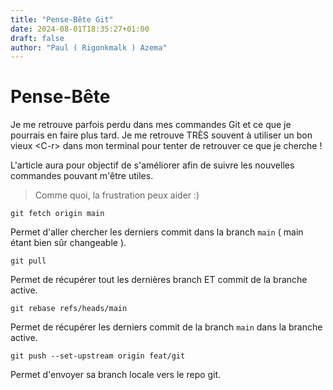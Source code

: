 ```yaml
---
title: "Pense-Bête Git"
date: 2024-08-01T18:35:27+01:00
draft: false
author: "Paul ( Rigonkmalk ) Azema"
---
```


# Pense-Bête

Je me retrouve parfois perdu dans mes commandes Git et ce que je pourrais en faire plus tard. Je me retrouve TRÈS souvent à utiliser un bon vieux \<C-r\> dans mon terminal pour tenter de retrouver ce que je cherche !

L'article aura pour objectif de s'améliorer afin de suivre les nouvelles commandes pouvant m'être utiles.

> Comme quoi, la frustration peux aider :)

```shell
git fetch origin main
```

Permet d'aller chercher les derniers commit dans la branch `main` ( main étant bien sûr changeable ).

```shell
git pull
```

Permet de récupérer tout les dernières branch ET commit de la branche active.

```shell
git rebase refs/heads/main
```

Permet de récupérer les derniers commit de la branch `main` dans la branche active.

```shell
git push --set-upstream origin feat/git
```
Permet d'envoyer sa branch locale vers le repo git.